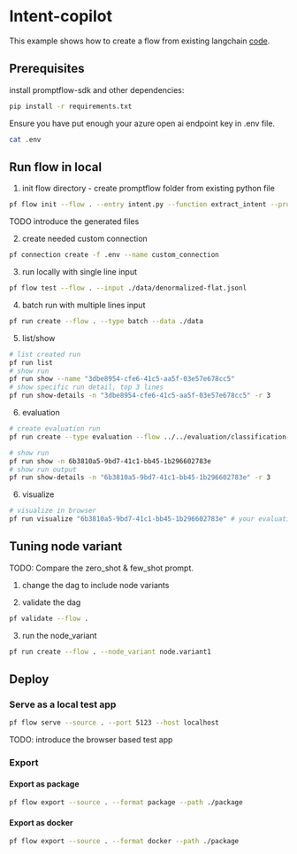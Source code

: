 # Intent-copilot
This example shows how to create a flow from existing langchain [code](./intent.py). 

## Prerequisites

install promptflow-sdk and other dependencies:
```bash
pip install -r requirements.txt
```

Ensure you have put enough your azure open ai endpoint key in .env file.
```bash
cat .env
```

## Run flow in local

1. init flow directory - create promptflow folder from existing python file
```bash
pf flow init --flow . --entry intent.py --function extract_intent --prompt-template user_prompt_template=user_intent_zero_shot.md
```
TODO introduce the generated files

2. create needed custom connection
```bash
pf connection create -f .env --name custom_connection
```

3. run locally with single line input
```bash
pf flow test --flow . --input ./data/denormalized-flat.jsonl
```

4. batch run with multiple lines input
```bash
pf run create --flow . --type batch --data ./data
```

5. list/show 

```bash
# list created run
pf run list
# show run
pf run show --name "3dbe8954-cfe6-41c5-aa5f-03e57e678cc5"
# show specific run detail, top 3 lines
pf run show-details -n "3dbe8954-cfe6-41c5-aa5f-03e57e678cc5" -r 3
```

6. evaluation

```bash
# create evaluation run
pf run create --type evaluation --flow ../../evaluation/classification-accuracy-eval --data ./data --inputs-mapping "groundtruth=${data.intent},prediction=${batch_run.outputs.output}" --batch-run "3dbe8954-cfe6-41c5-aa5f-03e57e678cc5" 
```

```bash
# show run
pf run show -n 6b3810a5-9bd7-41c1-bb45-1b296602783e
# show run output
pf run show-details -n "6b3810a5-9bd7-41c1-bb45-1b296602783e" -r 3
```

6. visualize
```bash
# visualize in browser
pf run visualize "6b3810a5-9bd7-41c1-bb45-1b296602783e" # your evaluation run name
```

## Tuning node variant
TODO: Compare the zero_shot & few_shot prompt.

1. change the dag to include node variants

2. validate the dag
```bash
pf validate --flow .
```

3. run the node_variant
```bash
pf run create --flow . --node_variant node.variant1
```

## Deploy 

### Serve as a local test app

```bash
pf flow serve --source . --port 5123 --host localhost
```

TODO: introduce the browser based test app 

### Export

#### Export as package

```bash
pf flow export --source . --format package --path ./package
```

#### Export as docker
```bash
pf flow export --source . --format docker --path ./package
```